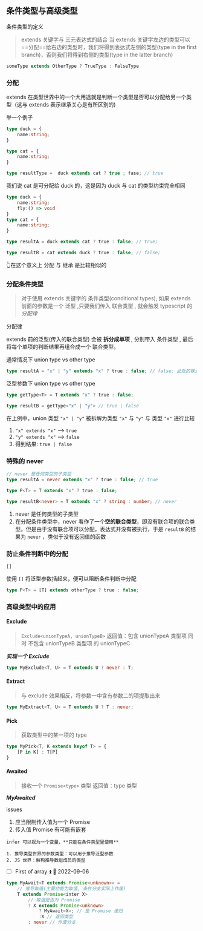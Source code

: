 ## 条件类型与高级类型

条件类型的定义

> extends 关键字与 三元表达式的结合
> 当 extends 关键字左边的类型可以==分配==给右边的类型时，我们将得到表达式左侧的类型(type in the first branch)，否则我们将得到右侧的类型(type in the latter branch)

```ts
someType extends OtherType ? TrueType : FalseType
```


### 分配

extends 在类型世界中的一个大用途就是判断一个类型是否可以分配给另一个类型（这与 extends 表示继承关心是有所区别的)

举一个例子

```ts
type duck = {
	name:string;
}

type cat = {
	name:string;
}

type resultType =  duck extends cat ? true ; fase; // true
```

我们说 cat 是可分配给 duck  的，这是因为 duck 与 cat 的类型约束完全相同

```ts
type duck = {
	name:string;
	fly:() => void
}
type cat = {
	name:string;
}

type resultA = duck extends cat ? true : false; // true;

type resultB = cat extends duck ? true : false; // false;
```

👆在这个意义上  分配 与 继承 是比较相似的

### 分配条件类型

>  对于使用 extends 关键字的 条件类型(conditional types), 如果 extends 前面的参数是一个 泛型 ,只要我们传入 联合类型 , 就会触发 typescript 的 *分配律*

分配律

extends 前的泛型(传入的联合类型) 会被 **拆分成单项** , 分别带入 条件类型 , 最后将每个单项的判断结果再组合成一个 联合类型。

通常情况下 union type vs other type

```ts
type resultA = "x" | "y" extends "x" ? true : false; // false; 此处的联合类型被视为一个整体与字面量类型 "x" 比较
```

泛型参数下 union type vs other type

```ts
type getType<T> = T extends "x" ? true : false;

type resultB = getType<"x" | "y"> // true | false
```

在上例中，union 类型 `"x" | "y"` 被拆解为类型 `"x"` 与 `"y"` 与 类型 `"x"` 进行比较

1. `"x" extends "x"` --> `true`
2. `"y" extends "x"` --> `false`
3. 得到结果: `true | false`

### 特殊的 never

```ts
// never 是任何类型的子类型
type resultA = never extends "x" ? true : false; // true

type P<T> = T extends "x" ? true : false; 

type resultB<never> = T extends "x" ? string : number; // never
```

1. never 是任何类型的子类型
2. 在分配条件类型中，never 看作了一个**空的联合类型**，即没有联合项的联合类型。<span class="imp">但是由于没有联合项可以分配，表达式并没有被执行，于是 `resultB` 的结果为 `never` ，类似于没有返回值的函数</span>
 

### 防止条件判断中的分配

`[]`

使用 `[]` 将泛型参数括起来，便可以阻断条件判断中分配

```ts
type P<T> = [T] extends otherType ? true : false;
```

### 高级类型中的应用

#### Exclude

> `Exclude<unionTypeA, unionTypeB>`
> 返回值：包含 unionTypeA 类型项 同时 不包含 unionTypeB 类型项 的 unionTypeC

***实现一个 Exclude***

```ts
type MyExclude<T, U> = T extends U ? never : T;
```

#### Extract

> 与 exclude 效果相反，将参数一中含有参数二的项提取出来

```ts
type MyExtract<T, U> = T extends U ? T : never;
```

#### Pick

> 获取类型中的某一项的 type

```ts
type MyPick<T, K extends keyof T> = {
	[P in K] : T[P]
} 
```


#### Awaited

> 接收一个 `Promise<type>` 类型
> 返回值：type 类型

***MyAwaited***

issues

1. 应当限制传入值为一个 Promise
2. 传入值 Promise 有可能有嵌套

```ad-note
infer 可以视为一个变量，**只能在条件类型里使用** 

1. 推导类型世界的参数类型：可以用于推导泛型参数
2. JS 世界：解构推导数组成员的类型
```

- [ ] First of array ⏫ 📅 2022-09-06


```ts
type MyAwait<T extends Promise<unknown>> =
	// 推导取值(主要功能为取值, 条件分支实际上作废)
	T extends Promise<inter X>
		// 取值是否为 Promise
		? X extends Promise<unknown>
			? MyAwait<X>; // 是 Promise 递归
			:X // 返回类型
		: never // 作废分支
```